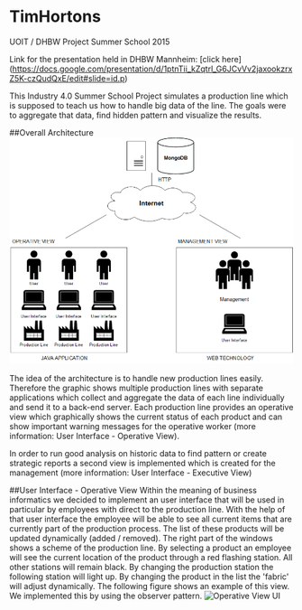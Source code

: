 # TimHortons
UOIT / DHBW Project Summer School 2015

Link for the presentation held in DHBW Mannheim: [click here] (https://docs.google.com/presentation/d/1ptnTii_kZqtrl_G6JCvVv2jaxookzrxZ5K-czQudQxE/edit#slide=id.p)

This Industry 4.0 Summer School Project simulates a production line which is supposed to teach us how to handle big data of the line.
The goals were to aggregate that data, find hidden pattern and visualize the results.

##Overall Architecture
![](https://raw.githubusercontent.com/ChristopherStumm/TimHortons/master/Presentation%20materials/Architecture.png "Architectural Overview")

The idea of the architecture is to handle new production lines easily. Therefore the graphic shows multiple production lines with separate applications which collect and aggregate the data of each line individually and send it to a back-end server. Each production line provides an operative view which graphically shows the current status of each product and can show important warning messages for the operative worker (more information: User Interface - Operative View).

In order to run good analysis on historic data to find pattern or create strategic reports a second view is implemented which is created for the management (more information: User Interface - Executive View)

##User Interface - Operative View
Within the meaning of business informatics we decided to implement an user interface that will be used in particular by employees with direct to the production line. With the help of that user interface the employee will be able to see all current items that are currently part of the production process. The list of these products will be updated dynamically (added / removed). The right part of the windows shows a scheme of the production line. By selecting a product an employee will see the current location of the product through a red flashing station. All other stations will remain black. By changing the production station the following station will light up. By changing the product in the list the 'fabric' will adjust dynamically. The following figure shows an example of this view. We implemented this by using the observer pattern. 
![](http://abload.de/img/fabric_ui9yot4.png "Operative View UI")

